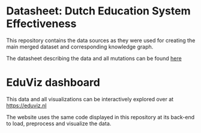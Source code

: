 # Datasheet: Dutch Education System Effectiveness
This repository contains the data sources as they were used for creating the main merged dataset and corresponding knowledge graph.

The datasheet describing the data and all mutations can be found [here](Datasheet-eduviz.pdf)

# EduViz dashboard
This data and all visualizations can be interactively explored over at https://eduviz.nl

The website uses the same code displayed in this repository at its back-end to load, preprocess and visualize the data.
